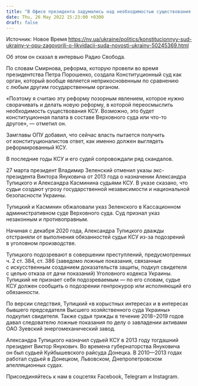 ```yaml
---
title: "В Офисе президента задумались над необходимостью существования Конституционного суда"
date: Thu, 26 May 2022 15:23:00 +0300
draft: false
---
```

Источник: Новое Время https://nv.ua/ukraine/politics/konstitucionnyy-sud-ukrainy-v-opu-zagovorili-o-likvidacii-suda-novosti-ukrainy-50245369.html


 Об этом он сказал в интервью Радио Свобода.

По словам Смирнова, реформа, которую провели во время президентства Петра Порошенко, создала Конституционный суд как орган, который вообще является неприкосновенным по сравнению с любым другим государственным органом.

«Поэтому я считаю эту реформу позорным явлением, которое нужно сворачивать и делать новую реформу, в которой переосмыслить необходимость существования КСУ. Возможно, это будет конституционная палата в составе Верховного суда или что-то другое», — отметил он.

Замглавы ОПУ добавил, что сейчас власть пытается получить от конституционалистов ответ, как именно должен выглядеть реформированный КСУ.

В последние годы КСУ и его судей сопровождали ряд скандалов.

27 марта президент Владимир Зеленский отменил указы экс-президента Виктора Януковича от 2013 года о назначении Александра Тупицкого и Александра Касминина судьями КСУ. В указе сказано, что судьи создают угрозу государственной независимости и национальной безопасности Украины.

Тупицкий и Касминин обжаловали указ Зеленского в Кассационном административном суде Верховного суда. Суд признал указ незаконным и противоправным.

Начиная с декабря 2020 года, Александра Тупицкого дважды отстраняли от выполнения обязанностей судьи КСУ из-за подозрений в уголовном производстве.

Тупицкого подозревают в совершении преступлений, предусмотренных ч. 2 ст. 384, ст. 386 (заведомо ложные показания, связанные с искусственным созданием доказательств защиты, подкуп свидетеля с целью отказа от дачи показаний) Уголовного кодекса Украины. Тупицкий не признает себя подозреваемым — по его словам, судье КСУ должен сообщить о подозрении генпрокурор или исполняющий его обязанности.

По версии следствия, Тупицкий «в корыстных интересах и в интересах бывшего председателя Высшего хозяйственного суда Украины» подкупил свидетеля. Также судья трижды в течение 2018−2019 годов давал следователю ложные показания по делу о завладении активами ОАО Зуевский энергомеханический завод.

Александра Тупицкого назначил судьей КСУ в 2013 году тогдашний президент Виктор Янукович. Во времена губернаторства Януковича он был судьей Куйбышевского райсуда Донецка. В 2010—2013 годах работал судьей в Донецком, Львовском, Днепропетровском апелляционных судах.

Присоединяйтесь к нам в соцсетях Facebook, Telegram и Instagram.
